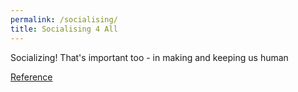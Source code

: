 ```yaml
---
permalink: /socialising/
title: Socialising 4 All
---
```


Socializing! That's important too - in making and keeping us human

[Reference]

[Reference]: https://www.linkedin.com/pulse/lockdowns-cognitive-economy-choudhary-mba-engineer-psychologist/?fbclid=IwAR3eI9SViIMXZeGyT03qkfgROg3Hn7Fcsx4-y0-YKihAF97_YStDrnMks44
